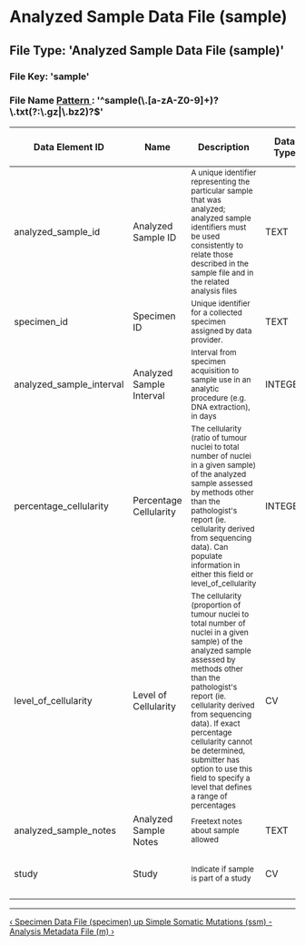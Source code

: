 <h1 class="title">
 Analyzed Sample Data File (sample)
</h1>
<div id="content-group" class="content-group row nested " style="width:100%">
 <div id="content-group-inner" class="content-group-inner inner">
  <div id="content-region" class="content-region row nested">
   <div id="content-region-inner" class="content-region-inner inner">
    <a name="main-content-area" id="main-content-area">
    </a>
    <div id="content-inner" class="content-inner block">
     <div id="content-inner-inner" class="content-inner-inner inner">
      <div id="content-content" class="content-content">
       <div id="node-6975" class="node odd full-node node-type-book">
        <div class="inner">
         <div class="content clearfix">
          <div class="file">
           <div class="file-spec">
            <h2>
             File Type: &#39;Analyzed Sample Data File (sample)&#39;
            </h2>
            <h3>
             File Key: &#39;sample&#39;
            </h3>
            <h3>
             File Name
             <a target="_blank" href="https://docs.oracle.com/javase/6/docs/api/java/util/regex/Pattern.html#sum">
              Pattern
             </a>
             : &#39;^sample(\.[a-zA-Z0-9]+)?\.txt(?:\.gz|\.bz2)?$&#39;
            </h3>
            <div class="preamble">
            </div>
            <table class="table table-condensed table-hover sortable">
             <thead>
              <tr>
               <th>
                Data Element ID
               </th>
               <th>
                Name
               </th>
               <th>
                Description
               </th>
               <th>
                Data Type
               </th>
               <th>
                CV Codes
               </th>
               <th>
                Required?
               </th>
               <th>
                N/A Code Valid?
               </th>
               <th>
                Controlled Access?
               </th>
               <th>
                Regexp
               </th>
               <th>
                Example
               </th>
               <th>
                Additional Notes
               </th>
              </tr>
             </thead>
             <tbody>
              <tr class="identifier-element success pbi-avoid">
               <td class="element-name">
                analyzed_sample_id
               </td>
               <td class="element-display-name">
                Analyzed Sample ID
               </td>
               <td class="element-description">
                <small>
                 A unique identifier representing the particular sample that was analyzed; analyzed sample identifiers must be used consistently to relate those described in the sample file and in the related analysis files
                </small>
               </td>
               <td class="datatype text">
                TEXT
               </td>
               <td class="codes na">
                N/A
               </td>
               <td class="bool istrue">
                <span class="label label-success" title="Data element requires a value">
                 Required
                </span>
               </td>
               <td class="bool isfalse">
                <span class="label label-important" title="INVALID if value set to codes -888 (N/A) or -777 (Verified Unknown)">
                 N/A Invalid
                </span>
               </td>
               <td class="bool isfalse">
                <span class="label label-success" title="Open access data element">
                 Open Access
                </span>
               </td>
               <td class="element-regexp">
                <small>
                 ^[\w+\-\_]+$
                </small>
               </td>
               <td class="element-example">
                <small>
                 <ul>
                  <li>
                   hnc_12
                  </li>
                  <li>
                   CCG_34_94583
                  </li>
                  <li>
                   BRCA47832-3239
                  </li>
                 </ul>
                 <p>
                 </p>
                </small>
               </td>
               <td class="element-description">
                <small>
                 <ul>
                 </ul>
                 <p>
                 </p>
                </small>
               </td>
              </tr>
              <tr class="identifier-element success pbi-avoid">
               <td class="element-name">
                specimen_id
               </td>
               <td class="element-display-name">
                Specimen ID
               </td>
               <td class="element-description">
                <small>
                 Unique identifier for a collected specimen assigned by data provider.
                </small>
               </td>
               <td class="datatype text">
                TEXT
               </td>
               <td class="codes na">
                N/A
               </td>
               <td class="bool istrue">
                <span class="label label-success" title="Data element requires a value">
                 Required
                </span>
               </td>
               <td class="bool isfalse">
                <span class="label label-important" title="INVALID if value set to codes -888 (N/A) or -777 (Verified Unknown)">
                 N/A Invalid
                </span>
               </td>
               <td class="bool isfalse">
                <span class="label label-success" title="Open access data element">
                 Open Access
                </span>
               </td>
               <td class="element-regexp">
                <small>
                 ^([\w+\-\_]+)$
                </small>
               </td>
               <td class="element-example">
                <small>
                 <ul>
                  <li>
                   LAML_PO_00445
                  </li>
                  <li>
                   THY_099-tumour
                  </li>
                 </ul>
                 <p>
                 </p>
                </small>
               </td>
               <td class="element-description">
                <small>
                 <ul>
                 </ul>
                 <p>
                 </p>
                </small>
               </td>
              </tr>
              <tr class="optional-element pbi-avoid">
               <td class="element-name">
                analyzed_sample_interval
               </td>
               <td class="element-display-name">
                Analyzed Sample Interval
               </td>
               <td class="element-description">
                <small>
                 Interval from specimen acquisition to sample use in an analytic procedure (e.g. DNA extraction), in days
                </small>
               </td>
               <td class="datatype integer">
                INTEGER
               </td>
               <td class="codes na">
                N/A
               </td>
               <td class="bool isfalse">
                <span class="label" title="Value optional, VALID if value is set to NULL code -999">
                 Optional
                </span>
               </td>
               <td class="bool isna">
                <span class="label">
                </span>
               </td>
               <td class="bool isfalse">
                <span class="label label-success" title="Open access data element">
                 Open Access
                </span>
               </td>
               <td class="element-regexp">
                <small>
                </small>
               </td>
               <td class="element-example">
                <small>
                 <ul>
                 </ul>
                 <p>
                 </p>
                </small>
               </td>
               <td class="element-description">
                <small>
                 <ul>
                 </ul>
                 <p>
                 </p>
                </small>
               </td>
              </tr>
              <tr class="required-element info pbi-avoid">
               <td class="element-name">
                percentage_cellularity
               </td>
               <td class="element-display-name">
                Percentage Cellularity
               </td>
               <td class="element-description">
                <small>
                 The cellularity (ratio of tumour nuclei to total number of nuclei in a given sample) of the analyzed sample assessed by methods other than the pathologist&#39;s report (ie. cellularity derived from sequencing data). Can populate information in either this field or level_of_cellularity
                </small>
               </td>
               <td class="datatype integer">
                INTEGER
               </td>
               <td class="codes na">
                N/A
               </td>
               <td class="bool istrue">
                <span class="label label-success" title="Data element requires a value">
                 Required
                </span>
               </td>
               <td class="bool istrue">
                <span class="label label-success" title="VALID if value set to codes -888 (N/A) or -777 (Verified Unknown)">
                 N/A Valid
                </span>
               </td>
               <td class="bool isfalse">
                <span class="label label-success" title="Open access data element">
                 Open Access
                </span>
               </td>
               <td class="element-regexp">
                <small>
                </small>
               </td>
               <td class="element-example">
                <small>
                 <ul>
                 </ul>
                 <p>
                 </p>
                </small>
               </td>
               <td class="element-description">
                <small>
                 <ul>
                 </ul>
                 <p>
                 </p>
                </small>
               </td>
              </tr>
              <tr class="required-element info pbi-avoid">
               <td class="element-name">
                level_of_cellularity
               </td>
               <td class="element-display-name">
                Level of Cellularity
               </td>
               <td class="element-description">
                <small>
                 The cellularity (proportion of tumour nuclei to total number of nuclei in a given sample) of the analyzed sample assessed by methods other than the pathologist&#39;s report (ie. cellularity derived from sequencing data). If exact percentage cellularity cannot be determined, submitter has option to use this field to specify a level that defines a range of percentages
                </small>
               </td>
               <td class="datatype cv">
                CV
               </td>
               <td class="codes inplace">
                <div class="link">
                 <small>
                  [
                  <a href="#specimen.0.cellularity.v2">
                   specimen.0.cellularity.v2
                  </a>
                  ]
                 </small>
                </div>
                <div class="list">
                 <dl title="specimen.0.cellularity.v2" class="codes-list">
                  <dt>
                   <small>
                    1
                   </small>
                  </dt>
                  <dd>
                   <small>
                    1-20%
                   </small>
                  </dd>
                  <dt>
                   <small>
                    2
                   </small>
                  </dt>
                  <dd>
                   <small>
                    21-40%
                   </small>
                  </dd>
                  <dt>
                   <small>
                    3
                   </small>
                  </dt>
                  <dd>
                   <small>
                    41-60%
                   </small>
                  </dd>
                  <dt>
                   <small>
                    4
                   </small>
                  </dt>
                  <dd>
                   <small>
                    61-80%
                   </small>
                  </dd>
                  <dt>
                   <small>
                    5
                   </small>
                  </dt>
                  <dd>
                   <small>
                    &gt;81%
                   </small>
                  </dd>
                 </dl>
                </div>
               </td>
               <td class="bool istrue">
                <span class="label label-success" title="Data element requires a value">
                 Required
                </span>
               </td>
               <td class="bool istrue">
                <span class="label label-success" title="VALID if value set to codes -888 (N/A) or -777 (Verified Unknown)">
                 N/A Valid
                </span>
               </td>
               <td class="bool isfalse">
                <span class="label label-success" title="Open access data element">
                 Open Access
                </span>
               </td>
               <td class="element-regexp">
                <small>
                </small>
               </td>
               <td class="element-example">
                <small>
                 <ul>
                 </ul>
                 <p>
                 </p>
                </small>
               </td>
               <td class="element-description">
                <small>
                 <ul>
                 </ul>
                 <p>
                 </p>
                </small>
               </td>
              </tr>
              <tr class="deprecated-element warning pbi-avoid">
               <td class="element-name">
                analyzed_sample_notes
               </td>
               <td class="element-display-name">
                Analyzed Sample Notes
               </td>
               <td class="element-description">
                <small>
                 Freetext notes about sample allowed
                </small>
               </td>
               <td class="datatype text">
                TEXT
               </td>
               <td class="codes na">
                N/A
               </td>
               <td class="bool isfalse">
                <span class="label" title="Value optional, VALID if value is set to NULL code -999">
                 Optional
                </span>
               </td>
               <td class="bool isna">
                <span class="label">
                </span>
               </td>
               <td class="bool istrue">
                <span class="label label-important" title="Controlled access data element">
                 Controlled
                </span>
               </td>
               <td class="element-regexp">
                <small>
                </small>
               </td>
               <td class="element-example">
                <small>
                 <ul>
                 </ul>
                 <p>
                 </p>
                </small>
               </td>
               <td class="element-description">
                <small>
                 <ul>
                 </ul>
                 <p>
                 </p>
                </small>
               </td>
              </tr>
              <tr class="optional-element pbi-avoid">
               <td class="element-name">
                study
               </td>
               <td class="element-display-name">
                Study
               </td>
               <td class="element-description">
                <small>
                 Indicate if sample is part of a study
                </small>
               </td>
               <td class="datatype cv">
                CV
               </td>
               <td class="codes inplace">
                <div class="link">
                 <small>
                  [
                  <a href="#sample.0.study.v3">
                   sample.0.study.v3
                  </a>
                  ]
                 </small>
                </div>
                <div class="list">
                 <dl title="sample.0.study.v3" class="codes-list">
                  <dt>
                   <small>
                    1
                   </small>
                  </dt>
                  <dd>
                   <small>
                    PCAWG
                   </small>
                  </dd>
                 </dl>
                </div>
               </td>
               <td class="bool isfalse">
                <span class="label" title="Value optional">
                 Optional
                </span>
               </td>
               <td class="bool isna">
                <span class="label">
                </span>
               </td>
               <td class="bool isfalse">
                <span class="label label-success" title="Open access data element">
                 Open Access
                </span>
               </td>
               <td class="element-regexp">
                <small>
                </small>
               </td>
               <td class="element-example">
                <small>
                 <ul>
                 </ul>
                 <p>
                 </p>
                </small>
               </td>
               <td class="element-description">
                <small>
                 <ul>
                 </ul>
                 <p>
                 </p>
                </small>
               </td>
              </tr>
             </tbody>
            </table>
            <div class="postamble">
            </div>
            <hr>
           </div>
          </div>
          <div class="cv">
          </div>
          <p>
          </p>
          <div id="book-navigation-6310" class="book-navigation">
           <div class="page-links clear-block">
            <a href="/specimen-data-file-specimen" class="page-previous" title="Go to previous page">
             ‹ Specimen Data File (specimen)
            </a>
            <a href="/dictionary" class="page-up" title="Go to parent page">
             up
            </a>
            <a href="/simple-somatic-mutations-ssm-analysis-metadata-file-m" class="page-next" title="Go to next page">
             Simple Somatic Mutations (ssm) - Analysis Metadata File (m) ›
            </a>
           </div>
          </div>
         </div>
        </div>
        <!-- /inner -->
        <!-- regular node view template HTML here -->
       </div>
       <!-- /node-6975 -->
      </div>
      <!-- /content-content -->
     </div>
     <!-- /content-inner-inner -->
    </div>
    <!-- /content-inner -->
   </div>
   <!-- /content-region-inner -->
  </div>
  <!-- /content-region -->
 </div>
 <!-- /content-group-inner -->
</div>
